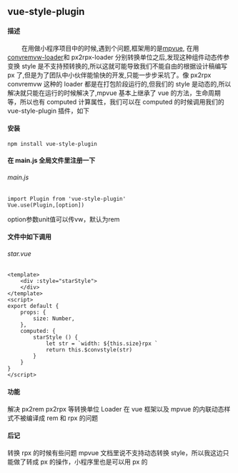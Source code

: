 ## vue-style-plugin

#### 描述
   &nbsp;&nbsp;&nbsp;&nbsp;&nbsp;&nbsp;&nbsp;&nbsp;在用做小程序项目中的时候,遇到个问题,框架用的是[mpvue](https://github.com/Meituan-Dianping/mpvue),
在用[convremvw-loader](https://github.com/huatao1990/convremvw-loader)和 px2rpx-loader 分别转换单位之后,发现这种组件动态传参变换 style 是不支持预转换的,所以这就可能导致我们不能自由的根据设计稿编写 px 了,但是为了团队中小伙伴能愉快的开发,只能一步步采坑了。像 px2rpx convremvw 这种的 loader 都是在打包阶段运行的,但我们的 style 是动态的,所以解决就只能在运行的时候解决了,mpvue 基本上继承了 vue 的方法，生命周期等，所以也有 computed 计算属性，我们可以在 computed 的时候调用我们的 vue-style-plugin 插件，如下

#### 安装

```
npm install vue-style-plugin
```

#### 在 main.js 全局文件里注册一下

###### _main.js_

```
import Plugin from 'vue-style-plugin'
Vue.use(Plugin,[option])
```
option参数unit值可以传vw，默认为rem
#### 文件中如下调用

###### _star.vue_

```
<template>
	<div :style="starStyle">
    </div>
</template>
<script>
export default {
    props: {
        size: Number,
    },
    computed: {
        starStyle () {
            let str = `width: ${this.size}rpx `
            return this.$convstyle(str)
        }
    }
}
</script>
```

#### 功能

解决 px2rem px2rpx 等转换单位 Loader 在 vue 框架以及 mpvue 的内联动态样式不被编译成 rem 和 rpx 的问题

#### 后记

转换 rpx 的时候有些问题 mpvue 文档里说不支持动态转换 style，所以我这边只能做了转成 px 的操作，小程序里也是可以用 px 的
